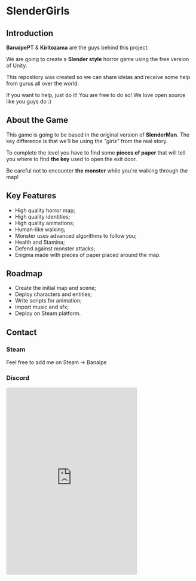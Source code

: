 # SlenderGirls

## Introduction

**BanaipePT** & **Kiritozama** are the guys behind this project.

We are going to create a **Slender style** horror game using the free version of Unity.

This repository was created so we can share ideias and receive some help from gurus all over the world.

If you want to help, just do it! You are free to do so! We love open source like you guys do :)

## About the Game

This game is going to be based in the original version of **SlenderMan**. The key difference is that we'll be using the *"girls"* from the real story.

To complete the level you have to find some **pieces of paper** that will tell you where to find **the key** used to open the exit door.

Be careful not to encounter **the monster** while you're walking through the map!

## Key Features

* High quality horror map;
* High quality identities;
* High quality animations;
* Human-like walking;
* Monster uses advanced algorithms to follow you;
* Health and Stamina;
* Defend against monster attacks;
* Enigma made with pieces of paper placed around the map.

## Roadmap

* Create the initial map and scene;
* Deploy characters and entities;
* Write scripts for animation;
* Import music and sfx;
* Deploy on Steam platform.

## Contact

### Steam

Feel free to add me on Steam -> Banaipe

### Discord

<iframe src="https://discordapp.com/widget?id=240750287248162816&theme=dark" width="350" height="500" allowtransparency="true" frameborder="0"></iframe>
